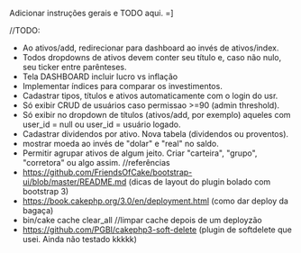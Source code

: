 Adicionar instruções gerais e TODO aqui. =]

//TODO:
- Ao ativos/add, redirecionar para dashboard ao invés de ativos/index.
- Todos dropdowns de ativos devem conter seu título e, caso não nulo, seu ticker entre parênteses.
- Tela DASHBOARD incluir lucro vs inflação
- Implementar índices para comparar os investimentos.
- Cadastrar tipos, títulos e ativos automaticamente com o login do usr.
- Só exibir CRUD de usuários caso permissao >=90 (admin threshold).
- Só exibir no dropdown de títulos (ativos/add, por exemplo) aqueles com user_id = null ou user_id = usuário logado.
- Cadastrar dividendos por ativo. Nova tabela (dividendos ou proventos).
- mostrar moeda ao invés de "dolar" e "real" no saldo.
- Permitir agrupar ativos de algum jeito. Criar "carteira", "grupo", "corretora" ou algo assim.
//referências
- https://github.com/FriendsOfCake/bootstrap-ui/blob/master/README.md (dicas de layout do plugin bolado com bootstrap 3)
- https://book.cakephp.org/3.0/en/deployment.html (como dar deploy da bagaça)
- bin/cake cache clear_all //limpar cache depois de um deployzão
- https://github.com/PGBI/cakephp3-soft-delete (plugin de softdelete que usei. Ainda não testado kkkkk)
